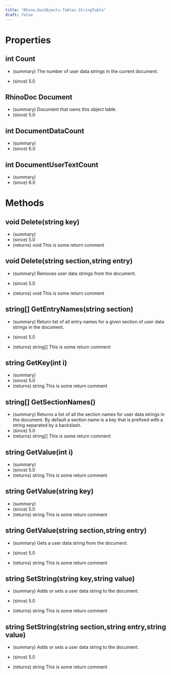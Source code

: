 ```yaml
---
title: "Rhino.DocObjects.Tables.StringTable"
draft: false
---
```


# Properties
## int Count
- (summary) 
     The number of user data strings in the current document.
     
- (since) 5.0
## RhinoDoc Document
- (summary) Document that owns this object table.
- (since) 5.0
## int DocumentDataCount
- (summary) 
- (since) 6.0
## int DocumentUserTextCount
- (summary) 
- (since) 6.0
# Methods
## void Delete(string key)
- (summary) 
- (since) 5.0
- (returns) void This is some return comment
## void Delete(string section,string entry)
- (summary) 
     Removes user data strings from the document.
     
- (since) 5.0
- (returns) void This is some return comment
## string[] GetEntryNames(string section)
- (summary) 
     Return list of all entry names for a given section of user data strings in the document.
     
- (since) 5.0
- (returns) string[] This is some return comment
## string GetKey(int i)
- (summary) 
- (since) 5.0
- (returns) string This is some return comment
## string[] GetSectionNames()
- (summary) 
     Returns a list of all the section names for user data strings in the document.
     By default a section name is a key that is prefixed with a string separated by a backslash.
- (since) 5.0
- (returns) string[] This is some return comment
## string GetValue(int i)
- (summary) 
- (since) 5.0
- (returns) string This is some return comment
## string GetValue(string key)
- (summary) 
- (since) 5.0
- (returns) string This is some return comment
## string GetValue(string section,string entry)
- (summary) 
     Gets a user data string from the document.
     
- (since) 5.0
- (returns) string This is some return comment
## string SetString(string key,string value)
- (summary) 
     Adds or sets a user data string to the document.
     
- (since) 5.0
- (returns) string This is some return comment
## string SetString(string section,string entry,string value)
- (summary) 
     Adds or sets a user data string to the document.
     
- (since) 5.0
- (returns) string This is some return comment
